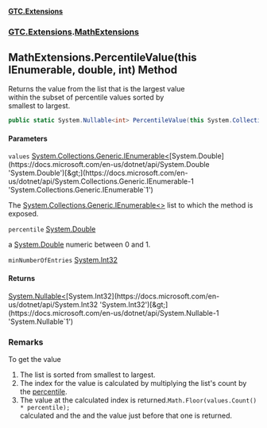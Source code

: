 #### [GTC.Extensions](GTCExtensions.md 'GTC Extensions')
### [GTC.Extensions](GTCExtensions.md#GTC.Extensions 'GTC.Extensions').[MathExtensions](MathExtensions.md 'GTC.Extensions.MathExtensions')

## MathExtensions.PercentileValue(this IEnumerable<double>, double, int) Method

Returns the value from the list that is the largest value  
within the subset of percentile values sorted by  
smallest to largest.

```csharp
public static System.Nullable<int> PercentileValue(this System.Collections.Generic.IEnumerable<double> values, double percentile, int minNumberOfEntries=10);
```
#### Parameters

<a name='GTC.Extensions.MathExtensions.PercentileValue(thisSystem.Collections.Generic.IEnumerable_double_,double,int).values'></a>

`values` [System.Collections.Generic.IEnumerable&lt;](https://docs.microsoft.com/en-us/dotnet/api/System.Collections.Generic.IEnumerable-1 'System.Collections.Generic.IEnumerable`1')[System.Double](https://docs.microsoft.com/en-us/dotnet/api/System.Double 'System.Double')[&gt;](https://docs.microsoft.com/en-us/dotnet/api/System.Collections.Generic.IEnumerable-1 'System.Collections.Generic.IEnumerable`1')

The [System.Collections.Generic.IEnumerable&lt;&gt;](https://docs.microsoft.com/en-us/dotnet/api/System.Collections.Generic.IEnumerable-1 'System.Collections.Generic.IEnumerable`1') list to which the method is exposed.

<a name='GTC.Extensions.MathExtensions.PercentileValue(thisSystem.Collections.Generic.IEnumerable_double_,double,int).percentile'></a>

`percentile` [System.Double](https://docs.microsoft.com/en-us/dotnet/api/System.Double 'System.Double')

a [System.Double](https://docs.microsoft.com/en-us/dotnet/api/System.Double 'System.Double') numeric between 0 and 1.

<a name='GTC.Extensions.MathExtensions.PercentileValue(thisSystem.Collections.Generic.IEnumerable_double_,double,int).minNumberOfEntries'></a>

`minNumberOfEntries` [System.Int32](https://docs.microsoft.com/en-us/dotnet/api/System.Int32 'System.Int32')

#### Returns
[System.Nullable&lt;](https://docs.microsoft.com/en-us/dotnet/api/System.Nullable-1 'System.Nullable`1')[System.Int32](https://docs.microsoft.com/en-us/dotnet/api/System.Int32 'System.Int32')[&gt;](https://docs.microsoft.com/en-us/dotnet/api/System.Nullable-1 'System.Nullable`1')

### Remarks
To get the value   
1. The list is sorted from smallest to largest.  
2. The index for the value is calculated by multiplying the list's count by the [percentile](MathExtensions.PercentileValue(thisIEnumerable_double_,double,int).md#GTC.Extensions.MathExtensions.PercentileValue(thisSystem.Collections.Generic.IEnumerable_double_,double,int).percentile 'GTC.Extensions.MathExtensions.PercentileValue(this System.Collections.Generic.IEnumerable<double>, double, int).percentile').  
3. The value at the calculated index is returned.`Math.Floor(values.Count() * percentile);`  
calculated and the and the value just before that one is returned.